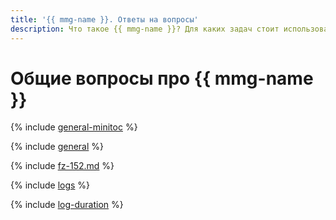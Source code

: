 ```yaml
---
title: '{{ mmg-name }}. Ответы на вопросы'
description: Что такое {{ mmg-name }}? Для каких задач стоит использовать {{ mmg-name }}, а для каких — виртуальные машины с базами данных? Какую часть работы по управлению и сопровождению баз данных берет на себя {{ mmg-name }}? Ответы на эти и другие вопросы в данной статье.
---
```


# Общие вопросы про {{ mmg-name }}

{% include [general-minitoc](../../_qa/managed-mongodb/minitoc/general.md) %}

{% include [general](../../_qa/managed-mongodb/general.md) %}


{% include [fz-152.md](../../_qa/fz-152.md) %}


{% include [logs](../../_qa/logs.md) %}

{% include [log-duration](../../_includes/mdb/log-duration-qa.md) %}
